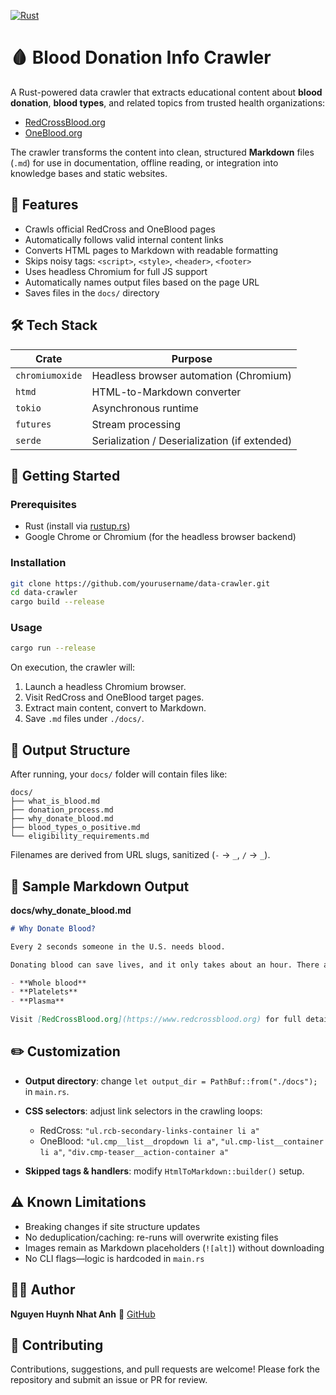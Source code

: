 [![Rust](https://github.com/lunarcd/data-crawler/actions/workflows/rust.yml/badge.svg)](https://github.com/lunarcd/data-crawler/actions/workflows/rust.yml)
# 🩸 Blood Donation Info Crawler

A Rust-powered data crawler that extracts educational content about **blood donation**, **blood types**, and related topics from trusted health organizations:

- [RedCrossBlood.org](https://www.redcrossblood.org)  
- [OneBlood.org](https://www.oneblood.org)

The crawler transforms the content into clean, structured **Markdown** files (`.md`) for use in documentation, offline reading, or integration into knowledge bases and static websites.

## 📌 Features

- Crawls official RedCross and OneBlood pages
- Automatically follows valid internal content links
- Converts HTML pages to Markdown with readable formatting
- Skips noisy tags: `<script>`, `<style>`, `<header>`, `<footer>`
- Uses headless Chromium for full JS support
- Automatically names output files based on the page URL
- Saves files in the `docs/` directory

## 🛠 Tech Stack

| Crate            | Purpose                                         |
|------------------|-------------------------------------------------|
| `chromiumoxide`  | Headless browser automation (Chromium)          |
| `htmd`           | HTML-to-Markdown converter                      |
| `tokio`          | Asynchronous runtime                            |
| `futures`        | Stream processing                               |
| `serde`          | Serialization / Deserialization (if extended)   |

## 🚀 Getting Started

### Prerequisites

- Rust (install via [rustup.rs](https://rustup.rs/))
- Google Chrome or Chromium (for the headless browser backend)

### Installation

```bash
git clone https://github.com/yourusername/data-crawler.git
cd data-crawler
cargo build --release
````

### Usage

```bash
cargo run --release
```

On execution, the crawler will:

1. Launch a headless Chromium browser.
2. Visit RedCross and OneBlood target pages.
3. Extract main content, convert to Markdown.
4. Save `.md` files under `./docs/`.

## 📂 Output Structure

After running, your `docs/` folder will contain files like:

```
docs/
├── what_is_blood.md
├── donation_process.md
├── why_donate_blood.md
├── blood_types_o_positive.md
└── eligibility_requirements.md
```

Filenames are derived from URL slugs, sanitized (`-` → `_`, `/` → `_`).

## 📸 Sample Markdown Output

**docs/why\_donate\_blood.md**

```markdown
# Why Donate Blood?

Every 2 seconds someone in the U.S. needs blood.

Donating blood can save lives, and it only takes about an hour. There are multiple donation types:

- **Whole blood**  
- **Platelets**  
- **Plasma**  

Visit [RedCrossBlood.org](https://www.redcrossblood.org) for full details.
```

## ✏️ Customization

* **Output directory**: change `let output_dir = PathBuf::from("./docs");` in `main.rs`.
* **CSS selectors**: adjust link selectors in the crawling loops:

  * RedCross: `"ul.rcb-secondary-links-container li a"`
  * OneBlood: `"ul.cmp__list__dropdown li a"`, `"ul.cmp-list__container li a"`, `"div.cmp-teaser__action-container a"`
* **Skipped tags & handlers**: modify `HtmlToMarkdown::builder()` setup.

## ⚠️ Known Limitations

* Breaking changes if site structure updates
* No deduplication/caching: re-runs will overwrite existing files
* Images remain as Markdown placeholders (`![alt]`) without downloading
* No CLI flags—logic is hardcoded in `main.rs`

## 👨‍💻 Author

**Nguyen Huynh Nhat Anh**
🔗 [GitHub](https://github.com/lunarcd)

## 🤝 Contributing

Contributions, suggestions, and pull requests are welcome!
Please fork the repository and submit an issue or PR for review.

```
```
